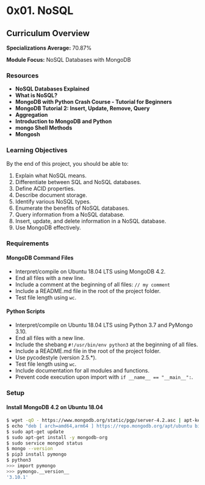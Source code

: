 # 0x01. NoSQL

## Curriculum Overview
**Specializations Average:** 70.87%

**Module Focus:** NoSQL Databases with MongoDB

### Resources
- **NoSQL Databases Explained**
- **What is NoSQL?**
- **MongoDB with Python Crash Course - Tutorial for Beginners**
- **MongoDB Tutorial 2: Insert, Update, Remove, Query**
- **Aggregation**
- **Introduction to MongoDB and Python**
- **mongo Shell Methods**
- **Mongosh**

### Learning Objectives
By the end of this project, you should be able to:
1. Explain what NoSQL means.
2. Differentiate between SQL and NoSQL databases.
3. Define ACID properties.
4. Describe document storage.
5. Identify various NoSQL types.
6. Enumerate the benefits of NoSQL databases.
7. Query information from a NoSQL database.
8. Insert, update, and delete information in a NoSQL database.
9. Use MongoDB effectively.

### Requirements

#### MongoDB Command Files
- Interpret/compile on Ubuntu 18.04 LTS using MongoDB 4.2.
- End all files with a new line.
- Include a comment at the beginning of all files: `// my comment`
- Include a README.md file in the root of the project folder.
- Test file length using `wc`.

#### Python Scripts
- Interpret/compile on Ubuntu 18.04 LTS using Python 3.7 and PyMongo 3.10.
- End all files with a new line.
- Include the shebang `#!/usr/bin/env python3` at the beginning of all files.
- Include a README.md file in the root of the project folder.
- Use pycodestyle (version 2.5.*).
- Test file length using `wc`.
- Include documentation for all modules and functions.
- Prevent code execution upon import with `if __name__ == "__main__":`.

### Setup

#### Install MongoDB 4.2 on Ubuntu 18.04
```bash
$ wget -qO - https://www.mongodb.org/static/pgp/server-4.2.asc | apt-key add -
$ echo "deb [ arch=amd64,arm64 ] https://repo.mongodb.org/apt/ubuntu bionic/mongodb-org/4.2 multiverse" > /etc/apt/sources.list.d/mongodb-org-4.2.list
$ sudo apt-get update
$ sudo apt-get install -y mongodb-org
$ sudo service mongod status
$ mongo --version
$ pip3 install pymongo
$ python3
>>> import pymongo
>>> pymongo.__version__
'3.10.1'

